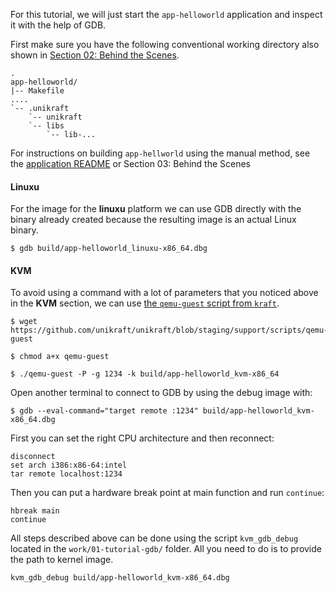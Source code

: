 For this tutorial, we will just start the `app-helloworld` application and inspect it with the help of GDB.

First make sure you have the following conventional working directory also shown in [Section 02: Behind the Scenes](../behind-scenes/#01-tutorial--reminder-building-and-running-unikraft).

```text
.
app-helloworld/
|-- Makefile
....
`-- .unikraft
    `-- unikraft
    `-- libs
        `-- lib-...
```

For instructions on building `app-hellworld` using the manual method, see the [application README](https://github.com/unikraft/app-helloworld) or Section 03: Behind the Scenes

#### Linuxu

For the image for the **linuxu** platform we can use GDB directly with the binary already created because
the resulting image is an actual Linux binary.

```console
$ gdb build/app-helloworld_linuxu-x86_64.dbg
```

#### KVM

To avoid using a command with a lot of parameters that you noticed above in the **KVM** section, we can use [the `qemu-guest` script from `kraft`](https://github.com/unikraft/unikraft/blob/staging/support/scripts/qemu-guest).

```console
$ wget https://github.com/unikraft/unikraft/blob/staging/support/scripts/qemu-guest

$ chmod a+x qemu-guest

$ ./qemu-guest -P -g 1234 -k build/app-helloworld_kvm-x86_64
```

Open another terminal to connect to GDB by using the debug image with:

```console
$ gdb --eval-command="target remote :1234" build/app-helloworld_kvm-x86_64.dbg
```

First you can set the right CPU architecture and then reconnect:

```console
disconnect
set arch i386:x86-64:intel
tar remote localhost:1234
```

Then you can put a hardware break point at main function and run `continue`:

```console
hbreak main
continue
```

All steps described above can be done using the script `kvm_gdb_debug` located in the `work/01-tutorial-gdb/` folder.
All you need to do is to provide the path to kernel image.

```console
kvm_gdb_debug build/app-helloworld_kvm-x86_64.dbg
```
